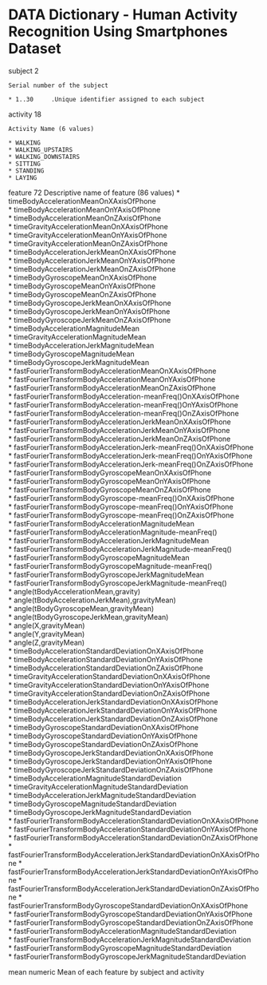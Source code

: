 DATA Dictionary - Human Activity Recognition Using Smartphones Dataset 
===============

subject 	2

	Serial number of the subject 
	
	* 1..30		.Unique identifier assigned to each subject

activity	18

	Activity Name (6 values)
	
	* WALKING
	* WALKING_UPSTAIRS
	* WALKING_DOWNSTAIRS
	* SITTING
	* STANDING
	* LAYING

feature		72
	Descriptive name of feature (86 values)
 	* timeBodyAccelerationMeanOnXAxisOfPhone                                 
 	* timeBodyAccelerationMeanOnYAxisOfPhone                                 
 	* timeBodyAccelerationMeanOnZAxisOfPhone                                 
 	* timeGravityAccelerationMeanOnXAxisOfPhone                              
	* timeGravityAccelerationMeanOnYAxisOfPhone                              
	* timeGravityAccelerationMeanOnZAxisOfPhone                              
	* timeBodyAccelerationJerkMeanOnXAxisOfPhone                             
	* timeBodyAccelerationJerkMeanOnYAxisOfPhone                             
	* timeBodyAccelerationJerkMeanOnZAxisOfPhone                             
	* timeBodyGyroscopeMeanOnXAxisOfPhone                                    
 	* timeBodyGyroscopeMeanOnYAxisOfPhone                                    
 	* timeBodyGyroscopeMeanOnZAxisOfPhone                                    
 	* timeBodyGyroscopeJerkMeanOnXAxisOfPhone                                
 	* timeBodyGyroscopeJerkMeanOnYAxisOfPhone                                
 	* timeBodyGyroscopeJerkMeanOnZAxisOfPhone                                
 	* timeBodyAccelerationMagnitudeMean                                      
 	* timeGravityAccelerationMagnitudeMean                                   
 	* timeBodyAccelerationJerkMagnitudeMean                                  
 	* timeBodyGyroscopeMagnitudeMean                                         
 	* timeBodyGyroscopeJerkMagnitudeMean                                     
 	* fastFourierTransformBodyAccelerationMeanOnXAxisOfPhone                 
 	* fastFourierTransformBodyAccelerationMeanOnYAxisOfPhone                 
 	* fastFourierTransformBodyAccelerationMeanOnZAxisOfPhone                 
 	* fastFourierTransformBodyAcceleration-meanFreq()OnXAxisOfPhone          
 	* fastFourierTransformBodyAcceleration-meanFreq()OnYAxisOfPhone          
 	* fastFourierTransformBodyAcceleration-meanFreq()OnZAxisOfPhone          
 	* fastFourierTransformBodyAccelerationJerkMeanOnXAxisOfPhone             
 	* fastFourierTransformBodyAccelerationJerkMeanOnYAxisOfPhone             
 	* fastFourierTransformBodyAccelerationJerkMeanOnZAxisOfPhone             
 	* fastFourierTransformBodyAccelerationJerk-meanFreq()OnXAxisOfPhone      
 	* fastFourierTransformBodyAccelerationJerk-meanFreq()OnYAxisOfPhone      
 	* fastFourierTransformBodyAccelerationJerk-meanFreq()OnZAxisOfPhone      
 	* fastFourierTransformBodyGyroscopeMeanOnXAxisOfPhone                    
 	* fastFourierTransformBodyGyroscopeMeanOnYAxisOfPhone                    
 	* fastFourierTransformBodyGyroscopeMeanOnZAxisOfPhone                    
 	* fastFourierTransformBodyGyroscope-meanFreq()OnXAxisOfPhone             
 	* fastFourierTransformBodyGyroscope-meanFreq()OnYAxisOfPhone             
 	* fastFourierTransformBodyGyroscope-meanFreq()OnZAxisOfPhone             
 	* fastFourierTransformBodyAccelerationMagnitudeMean                      
 	* fastFourierTransformBodyAccelerationMagnitude-meanFreq()               
 	* fastFourierTransformBodyAccelerationJerkMagnitudeMean                  
 	* fastFourierTransformBodyAccelerationJerkMagnitude-meanFreq()           
 	* fastFourierTransformBodyGyroscopeMagnitudeMean                         
 	* fastFourierTransformBodyGyroscopeMagnitude-meanFreq()                  
 	* fastFourierTransformBodyGyroscopeJerkMagnitudeMean                     
 	* fastFourierTransformBodyGyroscopeJerkMagnitude-meanFreq()              
 	* angle(tBodyAccelerationMean,gravity)                                   
 	* angle(tBodyAccelerationJerkMean),gravityMean)                          
 	* angle(tBodyGyroscopeMean,gravityMean)                                  
 	* angle(tBodyGyroscopeJerkMean,gravityMean)                              
 	* angle(X,gravityMean)                                                   
 	* angle(Y,gravityMean)                                                   
	* angle(Z,gravityMean)                                                   
 	* timeBodyAccelerationStandardDeviationOnXAxisOfPhone                    
 	* timeBodyAccelerationStandardDeviationOnYAxisOfPhone                    
 	* timeBodyAccelerationStandardDeviationOnZAxisOfPhone                    
 	* timeGravityAccelerationStandardDeviationOnXAxisOfPhone                 
 	* timeGravityAccelerationStandardDeviationOnYAxisOfPhone                 
 	* timeGravityAccelerationStandardDeviationOnZAxisOfPhone                 
 	* timeBodyAccelerationJerkStandardDeviationOnXAxisOfPhone                
 	* timeBodyAccelerationJerkStandardDeviationOnYAxisOfPhone                
 	* timeBodyAccelerationJerkStandardDeviationOnZAxisOfPhone                
 	* timeBodyGyroscopeStandardDeviationOnXAxisOfPhone                       
 	* timeBodyGyroscopeStandardDeviationOnYAxisOfPhone                       
 	* timeBodyGyroscopeStandardDeviationOnZAxisOfPhone                       
 	* timeBodyGyroscopeJerkStandardDeviationOnXAxisOfPhone                   
 	* timeBodyGyroscopeJerkStandardDeviationOnYAxisOfPhone                   
 	* timeBodyGyroscopeJerkStandardDeviationOnZAxisOfPhone                   
 	* timeBodyAccelerationMagnitudeStandardDeviation                         
 	* timeGravityAccelerationMagnitudeStandardDeviation                      
 	* timeBodyAccelerationJerkMagnitudeStandardDeviation                     
 	* timeBodyGyroscopeMagnitudeStandardDeviation                            
 	* timeBodyGyroscopeJerkMagnitudeStandardDeviation                        
 	* fastFourierTransformBodyAccelerationStandardDeviationOnXAxisOfPhone    
 	* fastFourierTransformBodyAccelerationStandardDeviationOnYAxisOfPhone    
 	* fastFourierTransformBodyAccelerationStandardDeviationOnZAxisOfPhone    
 	* fastFourierTransformBodyAccelerationJerkStandardDeviationOnXAxisOfPhone
 	* fastFourierTransformBodyAccelerationJerkStandardDeviationOnYAxisOfPhone
 	* fastFourierTransformBodyAccelerationJerkStandardDeviationOnZAxisOfPhone
 	* fastFourierTransformBodyGyroscopeStandardDeviationOnXAxisOfPhone       
 	* fastFourierTransformBodyGyroscopeStandardDeviationOnYAxisOfPhone       
 	* fastFourierTransformBodyGyroscopeStandardDeviationOnZAxisOfPhone       
 	* fastFourierTransformBodyAccelerationMagnitudeStandardDeviation         
 	* fastFourierTransformBodyAccelerationJerkMagnitudeStandardDeviation     
 	* fastFourierTransformBodyGyroscopeMagnitudeStandardDeviation            
 	* fastFourierTransformBodyGyroscopeJerkMagnitudeStandardDeviation   
  	
mean	numeric
	Mean of each feature by subject and activity

